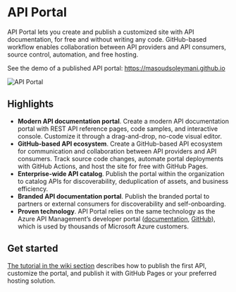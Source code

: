 # API Portal

API Portal lets you create and publish a customized site with API documentation, for free and without writing any code. GitHub-based workflow enables collaboration between API providers and API consumers, source control, automation, and free hosting.

See the demo of a published API portal: https://masoudsoleymani.github.io

![API Portal](readme.gif)

## Highlights

- **Modern API documentation portal**. Create a modern API documentation portal with REST API reference pages, code samples, and interactive console. Customize it through a drag-and-drop, no-code visual editor.
- **GitHub-based API ecosystem**. Create a GitHub-based API ecosystem for communication and collaboration between API providers and API consumers. Track source code changes, automate portal deployments with GitHub Actions, and host the site for free with GitHub Pages.
- **Enterprise-wide API catalog**. Publish the portal within the organization to catalog APIs for discoverability, deduplication of assets, and business efficiency.
- **Branded API documentation portal**. Publish the branded portal to partners or external consumers for discoverability and self-onboarding.
- **Proven technology**. API Portal relies on the same technology as the Azure API Management’s developer portal ([documentation](https://aka.ms/apimdocs/portal), [GitHub](https://aka.ms/apimdevportal)), which is used by thousands of Microsoft Azure customers.

## Get started

[The tutorial in the wiki section](https://github.com/Azure/API-Portal/wiki) describes how to publish the first API, customize the portal, and publish it with GitHub Pages or your preferred hosting solution.
